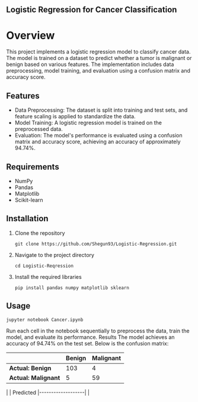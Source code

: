 ## Logistic Regression for Cancer Classification
# Overview
This project implements a logistic regression model to classify cancer data. The model is trained on a dataset to predict whether a tumor is malignant or benign based on various features. The implementation includes data preprocessing, model training, and evaluation using a confusion matrix and accuracy score.

## Features
- Data Preprocessing: The dataset is split into training and test sets, and feature scaling is applied to standardize the data.
- Model Training: A logistic regression model is trained on the preprocessed data.
- Evaluation: The model's performance is evaluated using a confusion matrix and accuracy score, achieving an accuracy of approximately 94.74%.
## Requirements
- NumPy
- Pandas
- Matplotlib
- Scikit-learn
## Installation
1. Clone the repository
   ```
   git clone https://github.com/Shegun93/Logistic-Regression.git
   ```
2. Navigate to the project directory
   ```
   cd Logistic-Reqression
   ```
3. Install the required libraries
   ```
   pip install pandas numpy matplotlib sklearn
   ```
## Usage
```
jupyter notebook Cancer.ipynb
```
Run each cell in the notebook sequentially to preprocess the data, train the model, and evaluate its performance.
Results
The model achieves an accuracy of 94.74% on the test set. Below is the confusion matrix:

|                | Benign | Malignant |
|----------------|-------------------|----------------------|
| **Actual: Benign**     | 103               | 4                    |
| **Actual: Malignant**  | 5                 | 59                   |


|                   | Predicted
|-------------------|
|
